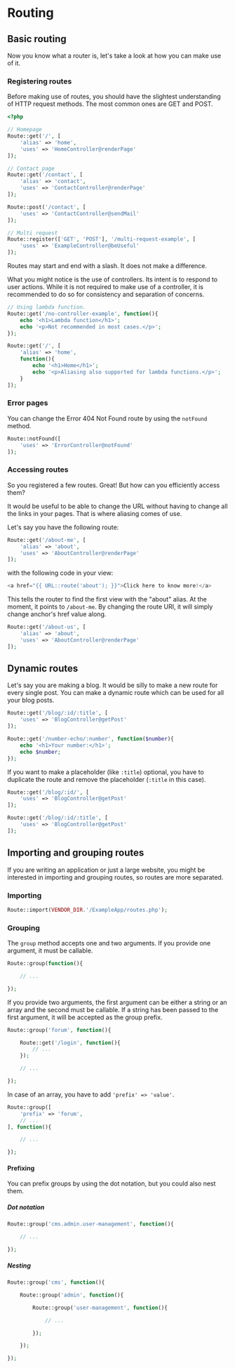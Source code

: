 Routing
============

## Basic routing
Now you know what a router is, let's take a look at how you can make use of it.

### Registering routes
Before making use of routes, you should have the slightest understanding of
HTTP request methods. The most common ones are GET and POST.
```php
<?php

// Homepage
Route::get('/', [
    'alias' => 'home',
    'uses' => 'HomeController@renderPage'
]);

// Contact page
Route::get('/contact', [
    'alias' => 'contact',
    'uses' => 'ContactController@renderPage'
]);

Route::post('/contact', [
    'uses' => 'ContactController@sendMail'
]);

// Multi request
Route::register(['GET', 'POST'], '/multi-request-example', [
    'uses' => 'ExampleController@beUseful'
]);
```
Routes may start and end with a slash. It does not make a difference.

What you might notice is the use of controllers. Its intent is to respond to
user actions. While it is not required to make use of a controller, it is
recommended to do so for consistency and separation of concerns.
```php
// Using lambda function.
Route::get('/no-controller-example', function(){
    echo '<h1>Lambda function</h1>';
    echo '<p>Not recommended in most cases.</p>';
});

Route::get('/', [
    'alias' => 'home',
    function(){
        echo '<h1>Home</h1>';
        echo '<p>Aliasing also supported for lambda functions.</p>';
    }
]);
```

### Error pages
You can change the Error 404 Not Found route by using the `notFound` method.
```php
Route::notFound([
    'uses' => 'ErrorController@notFound'
]);
```

### Accessing routes
So you registered a few routes. Great! But how can you efficiently access them?

It would be useful to be able to change the URL without having to change all
the links in your pages. That is where aliasing comes of use.

Let's say you have the following route:
```php
Route::get('/about-me', [
    'alias' => 'about',
    'uses' => 'AboutController@renderPage'
]);
```
with the following code in your view:
```php
<a href="{{ URL::route('about'); }}">Click here to know more!</a>
```
This tells the router to find the first view with the "about" alias. At the
moment, it points to `/about-me`. By changing the route URI, it will simply
change anchor's href value along.
```php
Route::get('/about-us', [
    'alias' => 'about',
    'uses' => 'AboutController@renderPage'
]);
```

## Dynamic routes
Let's say you are making a blog. It would be silly to make a new route for
every single post. You can make a dynamic route which can be used for all your
blog posts.
```php
Route::get('/blog/:id/:title', [
    'uses' => 'BlogController@getPost'
]);

Route::get('/number-echo/:number', function($number){
    echo '<h1>Your number:</h1>';
    echo $number;
});
```
If you want to make a placeholder (like `:title`) optional, you have to
duplicate the route and remove the placeholder (`:title` in this case).
```php
Route::get('/blog/:id/', [
    'uses' => 'BlogController@getPost'
]);

Route::get('/blog/:id/:title', [
    'uses' => 'BlogController@getPost'
]);
```

## Importing and grouping routes
If you are writing an application or just a large website, you might be
interested in importing and grouping routes, so routes are more separated.

### Importing
```php
Route::import(VENDOR_DIR.'/ExampleApp/routes.php');
```

### Grouping
The `group` method accepts one and two arguments. If you provide one argument,
it must be callable.
```php
Route::group(function(){

    // ...

});
```

If you provide two arguments, the first argument can be either a
string or an array and the second must be callable. If a string has been
passed to the first argument, it will be accepted as the group prefix.
```php
Route::group('forum', function(){

    Route::get('/login', function(){
        // ...
    });

    // ...

});
```
In case of an array, you have to add `'prefix' => 'value'`.
```php
Route::group([
    'prefix' => 'forum',
    // ...
], function(){

    // ...

});
```
#### Prefixing
You can prefix groups by using the dot notation, but you could also nest them.

##### Dot notation
```php
Route::group('cms.admin.user-management', function(){

    // ...

});
```
##### Nesting
```php
Route::group('cms', function(){

    Route::group('admin', function(){

        Route::group('user-management', function(){

            // ...

        });

    });

});
```

